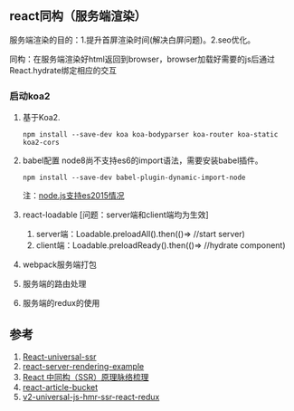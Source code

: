 ## react同构（服务端渲染）
服务端渲染的目的：1.提升首屏渲染时间(解决白屏问题)。2.seo优化。

同构：在服务端渲染好html返回到browser，browser加载好需要的js后通过React.hydrate绑定相应的交互
### 启动koa2
1. 基于Koa2.
    ```
    npm install --save-dev koa koa-bodyparser koa-router koa-static koa2-cors
    ```

2. babel配置
    node8尚不支持es6的import语法，需要安装babel插件。
    ```
    npm install --save-dev babel-plugin-dynamic-import-node
    ```

    注：[node.js支持es2015情况](https://node.green/)
3. react-loadable [问题：server端和client端均为生效]
    1. server端：Loadable.preloadAll().then(()=> //start server)
    2. client端：Loadable.preloadReady().then(()=> //hydrate component)
4. webpack服务端打包
5. 服务端的路由处理
6. 服务端的redux的使用


## 参考
1. [React-universal-ssr](https://github.com/wd2010/React-universal-ssr)
2. [react-server-rendering-example](https://github.com/petehunt/react-server-rendering-example)
3. [React 中同构（SSR）原理脉络梳理](https://segmentfault.com/a/1190000016722457)
4. [react-article-bucket](https://github.com/liangklfangl/react-article-bucket/blob/master/react-static/index.md)
5. [v2-universal-js-hmr-ssr-react-redux](https://github.com/Alex-ray/v2-universal-js-hmr-ssr-react-redux)